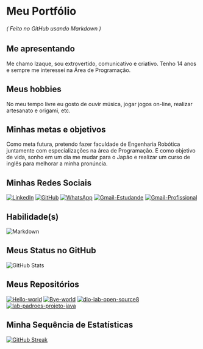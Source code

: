# Meu Portfólio
   ###### ( Feito no GitHub usando Markdown )
## Me apresentando
Me chamo Izaque, sou extrovertido, comunicativo e criativo. Tenho 14 anos e sempre me interessei na Área de Programação. 
    
## Meus hobbies
No meu tempo livre eu gosto de ouvir música, jogar jogos on-line, realizar artesanato e origami, etc.

## Minhas metas e objetivos
Como meta futura, pretendo fazer faculdade de Engenharia Robótica juntamente com especializações na área de Programação. E como objetivo de vida, sonho em um dia me mudar para o Japão e realizar um curso de inglês para melhorar a minha pronúncia.

## Minhas Redes Sociais
[![LinkedIn](https://img.shields.io/badge/LinkedIn-0077B5?style=for-the-badge&logo=linkedin&logoColor=white)](https://www.linkedin.com/in/izaque-canavarro-4932282b5/)
[![GitHub](https://img.shields.io/badge/GitHub-100000?style=for-the-badge&logo=github&logoColor=white)](https://github.com/GameMaker2009)
[![WhatsApp](https://img.shields.io/badge/WhatsApp-25D366?style=for-the-badge&logo=whatsapp&logoColor=white)](https://wa.me/+55(41)8813-4485)
[![Gmail-Estudande](https://img.shields.io/badge/Gmail/Estudante-333333?style=for-the-badge&logo=gmail&logoColor=brown)](mailto:a.izaque@escola.pr.gov.br)
[![Gmail-Profissional](https://img.shields.io/badge/Gmail/Profissional-333333?style=for-the-badge&logo=gmail&logoColor=lightgrey)](mailto:canavarroizaque44@gmail.com)

## Habilidade(s)
![Markdown](https://img.shields.io/badge/Markdown-000?style=for-the-badge&logo=markdown)

## Meus Status no GitHub
![GitHub Stats](https://github-readme-stats.vercel.app/api?username=GameMaker2009&theme=shadow_red&bg_color=000&border_color=30A3DC&show_icons=true&icon_color=30A3DC&title_color=E94D5F&text_color=FFF)

## Meus Repositórios
[![Hello-world](https://github-readme-stats.vercel.app/api/pin/?username=GameMaker2009&repo=Hello-world&bg_color=000&border_color=30A3DC&show_icons=true&icon_color=30A3DC&title_color=E94D5F&text_color=FFF)](https://github.com/SEUUSERNAME/SEUREPOSITORIO)
[![Bye-world](https://github-readme-stats.vercel.app/api/pin/?username=GameMaker2009&repo=Bye-world&bg_color=000&border_color=30A3DC&show_icons=true&icon_color=30A3DC&title_color=E94D5F&text_color=FFF)](https://github.com/SEUUSERNAME/SEUREPOSITORIO)
[![dio-lab-open-source8](https://github-readme-stats.vercel.app/api/pin/?username=GameMaker2009&repo=dio-lab-open-source8&bg_color=000&border_color=30A3DC&show_icons=true&icon_color=30A3DC&title_color=E94D5F&text_color=FFF)](https://github.com/SEUUSERNAME/SEUREPOSITORIO)
[![lab-padroes-projeto-java](https://github-readme-stats.vercel.app/api/pin/?username=GameMaker2009&repo=lab-padroes-projeto-java&bg_color=000&border_color=30A3DC&show_icons=true&icon_color=30A3DC&title_color=E94D5F&text_color=FFF)](https://github.com/SEUUSERNAME/SEUREPOSITORIO)

## Minha Sequência de Estatísticas
[![GitHub Streak](https://streak-stats.demolab.com?user=GameMaker2009&theme=neon-palenight&locale=pt_BR&date_format=j%20M%5B%20Y%5D&exclude_days=Sun%2CSat&stroke=0300FF&currStreakNum=FF0000&ring=FF7500&fire=FFF400&background=000000&border=FFFFFF&sideNums=0082FF&currStreakLabel=0EEB00&dates=00EBCD&excludeDaysLabel=A700EB&sideLabels=EB5454)](https://git.io/streak-stats)
